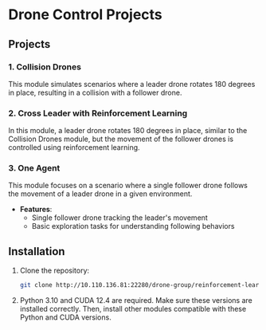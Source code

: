 # Drone Control Projects

## Projects

### 1. Collision Drones

This module simulates scenarios where a leader drone rotates 180 degrees in place, resulting in a collision with a follower drone. 

### 2. Cross Leader with Reinforcement Learning

In this module, a leader drone rotates 180 degrees in place, similar to the Collision Drones module, but the movement of the follower drones is controlled using reinforcement learning.

### 3. One Agent

This module focuses on a scenario where a single follower drone follows the movement of a leader drone in a given environment.

- **Features**:
  - Single follower drone tracking the leader's movement
  - Basic exploration tasks for understanding following behaviors

## Installation

1. Clone the repository:
   ```bash
   git clone http://10.110.136.81:22280/drone-group/reinforcement-learning.git
   ```
2. Python 3.10 and CUDA 12.4 are required. Make sure these versions are installed correctly. Then, install other modules compatible with these Python and CUDA versions.
